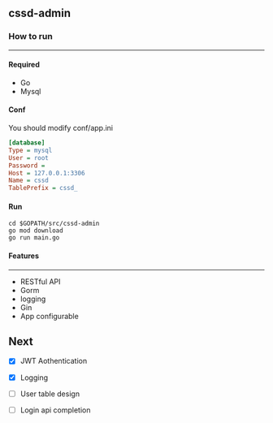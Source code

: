 ## cssd-admin

### How to run

______

#### Required

* Go
* Mysql

#### Conf

You should modify conf/app.ini

```ini
[database]
Type = mysql
User = root
Password = 
Host = 127.0.0.1:3306
Name = cssd
TablePrefix = cssd_
```

#### Run

```
cd $GOPATH/src/cssd-admin
go mod download
go run main.go
```

#### Features

______

* RESTful API
* Gorm
* logging
* Gin
* App configurable



## Next

- [x] JWT Aothentication

- [x] Logging
- [ ] User table design
- [ ] Login api completion 

  
